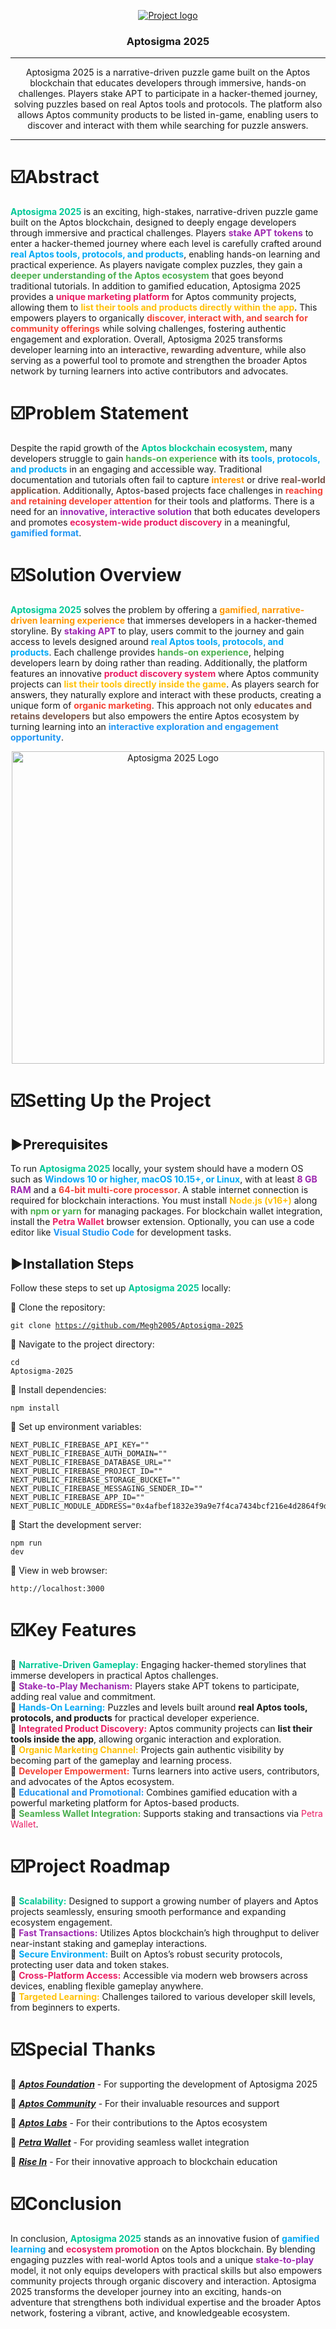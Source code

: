 <p align="center">
  <a href="" rel="noopener">
 <img src="https://i.imgur.com/AZ2iWek.png" alt="Project logo"></a>
</p>
<h3 align="center">Aptosigma 2025</h3>

---

<p align="center"> Aptosigma 2025 is a narrative-driven puzzle game built on the Aptos blockchain that educates developers through immersive, hands-on challenges. Players stake APT to participate in a hacker-themed journey, solving puzzles based on real Aptos tools and protocols. The platform also allows Aptos community products to be listed in-game, enabling users to discover and interact with them while searching for puzzle answers.

---
</p>


# ☑️Abstract

<p>
  <strong style="color:#00C896;">Aptosigma 2025</strong> is an exciting, high-stakes, narrative-driven puzzle game built on the Aptos blockchain, designed to deeply engage developers through immersive and practical challenges. Players <strong style="color:#9C27B0;">stake APT tokens</strong> to enter a hacker-themed journey where each level is carefully crafted around <strong style="color:#03A9F4;">real Aptos tools, protocols, and products</strong>, enabling hands-on learning and practical experience. As players navigate complex puzzles, they gain a <strong style="color:#4CAF50;">deeper understanding of the Aptos ecosystem</strong> that goes beyond traditional tutorials. In addition to gamified education, Aptosigma 2025 provides a <strong style="color:#E91E63;">unique marketing platform</strong> for Aptos community projects, allowing them to <strong style="color:#FFC107;">list their tools and products directly within the app</strong>. This empowers players to organically <strong style="color:#F44336;">discover, interact with, and search for community offerings</strong> while solving challenges, fostering authentic engagement and exploration. Overall, Aptosigma 2025 transforms developer learning into an <strong style="color:#795548;">interactive, rewarding adventure</strong>, while also serving as a powerful tool to promote and strengthen the broader Aptos network by turning learners into active contributors and advocates.
</p>




# ☑️Problem Statement
<p>
  Despite the rapid growth of the 
  <span style="color:#00C896;"><strong>Aptos blockchain ecosystem</strong></span>, many developers struggle to gain 
  <span style="color:#4CAF50;"><strong>hands-on experience</strong></span> with its 
  <span style="color:#03A9F4;"><strong>tools, protocols, and products</strong></span> in an engaging and accessible way. 
  Traditional documentation and tutorials often fail to capture 
  <span style="color:#FF9800;"><strong>interest</strong></span> or drive 
  <span style="color:#795548;"><strong>real-world application</strong></span>. 
  Additionally, Aptos-based projects face challenges in 
  <span style="color:#F44336;"><strong>reaching and retaining developer attention</strong></span> 
  for their tools and platforms. There is a need for an 
  <span style="color:#9C27B0;"><strong>innovative, interactive solution</strong></span> 
  that both educates developers and promotes 
  <span style="color:#E91E63;"><strong>ecosystem-wide product discovery</strong></span> 
  in a meaningful, 
  <span style="color:#2196F3;"><strong>gamified format</strong></span>.
</p>


# ☑️Solution Overview
<p>
  <span style="color:#00C896;"><strong>Aptosigma 2025</strong></span> solves the problem by offering a 
  <span style="color:#FF9800;"><strong>gamified, narrative-driven learning experience</strong></span> 
  that immerses developers in a hacker-themed storyline. By 
  <span style="color:#9C27B0;"><strong>staking APT</strong></span> to play, users commit to the journey and gain access to levels designed around 
  <span style="color:#03A9F4;"><strong>real Aptos tools, protocols, and products</strong></span>. Each challenge provides 
  <span style="color:#4CAF50;"><strong>hands-on experience</strong></span>, helping developers learn by doing rather than reading. Additionally, the platform features an innovative 
  <span style="color:#E91E63;"><strong>product discovery system</strong></span> where Aptos community projects can 
  <span style="color:#FFC107;"><strong>list their tools directly inside the game</strong></span>. As players search for answers, they naturally explore and interact with these products, creating a unique form of 
  <span style="color:#F44336;"><strong>organic marketing</strong></span>. This approach not only 
  <span style="color:#795548;"><strong>educates and retains developers</strong></span> but also empowers the entire Aptos ecosystem by turning learning into an 
  <span style="color:#2196F3;"><strong>interactive exploration and engagement opportunity</strong></span>.
</p>

<p align="center">
  <img src="https://res.cloudinary.com/dmbxx03vp/image/upload/v1750156501/ChatGPT_Image_Jun_17_2025_03_31_24_PM_dcebsm.png" alt="Aptosigma 2025 Logo" width="500" />
</p>


# ☑️Setting Up the Project

## ▶️Prerequisites
<p>
  To run <strong style="color:#00C896;">Aptosigma 2025</strong> locally, your system should have a modern OS such as <strong style="color:#03A9F4;">Windows 10 or higher, macOS 10.15+, or Linux</strong>, with at least <strong style="color:#9C27B0;">8 GB RAM</strong> and a <strong style="color:#F44336;">64-bit multi-core processor</strong>. A stable internet connection is required for blockchain interactions. You must install <a href="https://nodejs.org/" target="_blank" style="color:#FFC107; text-decoration:none;"><strong>Node.js (v16+)</strong></a> along with <strong style="color:#4CAF50;">npm or yarn</strong> for managing packages. For blockchain wallet integration, install the <a href="https://petra.app/" target="_blank" style="color:#E91E63; text-decoration:none;"><strong>Petra Wallet</strong></a> browser extension. Optionally, you can use a code editor like <strong style="color:#2196F3;">Visual Studio Code</strong> for development tasks.
</p>


## ▶️Installation Steps
<p>
  Follow these steps to set up <strong style="color:#00C896;">Aptosigma 2025</strong> locally:

  🔴 Clone the repository:
     <pre><code>git clone https://github.com/Megh2005/Aptosigma-2025</code></pre>

  🔴 Navigate to the project directory:
     <pre><code>cd Aptosigma-2025</code></pre>

  🔴 Install dependencies:
     <pre><code>npm install</code></pre>

  🔴 Set up environment variables:

    NEXT_PUBLIC_FIREBASE_API_KEY=""
    NEXT_PUBLIC_FIREBASE_AUTH_DOMAIN=""
    NEXT_PUBLIC_FIREBASE_DATABASE_URL=""
    NEXT_PUBLIC_FIREBASE_PROJECT_ID=""
    NEXT_PUBLIC_FIREBASE_STORAGE_BUCKET=""
    NEXT_PUBLIC_FIREBASE_MESSAGING_SENDER_ID=""
    NEXT_PUBLIC_FIREBASE_APP_ID=""
    NEXT_PUBLIC_MODULE_ADDRESS="0x4afbef1832e39a9e7f4ca7434bcf216e4d2864f9da4003d2627558928ac30f54"

  🔴 Start the development server:
     <pre><code>npm run dev</code></pre>

  🔴 View in web browser:
     <pre><code>http://localhost:3000</code></pre>
</p>

# ☑️Key Features
<ul style="list-style:none; padding-left:0;">
  <li>🔑 <strong style="color:#00C896;">Narrative-Driven Gameplay:</strong> Engaging hacker-themed storylines that immerse developers in practical Aptos challenges.</li>
  <li>🔑 <strong style="color:#9C27B0;">Stake-to-Play Mechanism:</strong> Players stake APT tokens to participate, adding real value and commitment.</li>
  <li>🔑 <strong style="color:#03A9F4;">Hands-On Learning:</strong> Puzzles and levels built around <strong>real Aptos tools, protocols, and products</strong> for practical developer experience.</li>
  <li>🔑 <strong style="color:#E91E63;">Integrated Product Discovery:</strong> Aptos community projects can <strong>list their tools inside the app</strong>, allowing organic interaction and exploration.</li>
  <li>🔑 <strong style="color:#FFC107;">Organic Marketing Channel:</strong> Projects gain authentic visibility by becoming part of the gameplay and learning process.</li>
  <li>🔑 <strong style="color:#F44336;">Developer Empowerment:</strong> Turns learners into active users, contributors, and advocates of the Aptos ecosystem.</li>
  <li>🔑 <strong style="color:#2196F3;">Educational and Promotional:</strong> Combines gamified education with a powerful marketing platform for Aptos-based products.</li>
  <li>🔑 <strong style="color:#4CAF50;">Seamless Wallet Integration:</strong> Supports staking and transactions via <a href="https://petra.app/" target="_blank" style="color:#E91E63; text-decoration:none;">Petra Wallet</a>.</li>
</ul>

# ☑️Project Roadmap
<ul style="list-style:none; padding-left:0;">
  <li>🚀 <strong style="color:#00C896;">Scalability:</strong> Designed to support a growing number of players and Aptos projects seamlessly, ensuring smooth performance and expanding ecosystem engagement.</li>
  <li>🚀 <strong style="color:#9C27B0;">Fast Transactions:</strong> Utilizes Aptos blockchain’s high throughput to deliver near-instant staking and gameplay interactions.</li>
  <li>🚀 <strong style="color:#03A9F4;">Secure Environment:</strong> Built on Aptos’s robust security protocols, protecting user data and token stakes.</li>
  <li>🚀 <strong style="color:#E91E63;">Cross-Platform Access:</strong> Accessible via modern web browsers across devices, enabling flexible gameplay anywhere.</li>
  <li>🚀 <strong style="color:#FFC107;">Targeted Learning:</strong> Challenges tailored to various developer skill levels, from beginners to experts.</li>
</ul>



# ☑️Special Thanks
🔴 ***[Aptos Foundation](https://aptos.foundation/)*** - For supporting the development of Aptosigma 2025

🔴 ***[Aptos Community](https://aptos.dev/)*** - For their invaluable resources and support

🔴 ***[Aptos Labs](https://aptoslabs.com/)*** - For their contributions to the Aptos ecosystem

🔴 ***[Petra Wallet](https://petra.app/)*** - For providing seamless wallet integration

🔴 ***[Rise In](https://risein.com/)*** - For their innovative approach to blockchain education

# ☑️Conclusion
<p>
  In conclusion, <strong style="color:#00C896;">Aptosigma 2025</strong> stands as an innovative fusion of <strong style="color:#03A9F4;">gamified learning</strong> and <strong style="color:#E91E63;">ecosystem promotion</strong> on the Aptos blockchain. By blending engaging puzzles with real-world Aptos tools and a unique <strong style="color:#9C27B0;">stake-to-play</strong> model, it not only equips developers with practical skills but also empowers community projects through organic discovery and interaction. Aptosigma 2025 transforms the developer journey into an exciting, hands-on adventure that strengthens both individual expertise and the broader Aptos network, fostering a vibrant, active, and knowledgeable ecosystem.
</p>

